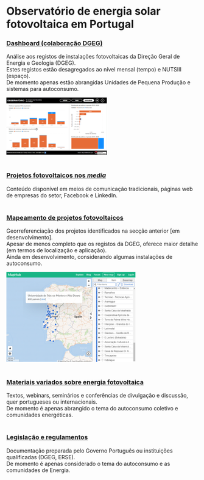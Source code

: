
<!-- # Energy Commons -->
<!--  **Tools and Information Database for the science, engineering, economics and politics of the Energy Transition** -->

<!--Repository and open database for tutorials, computational tools, software implementions, technical documents, research papers, books and articles on the various aspects of the ongoing energy transition.-->

<!--Repositorio e base de dados aberta para tutoriais, ferramentas computacionais, economia e poltica da Transição Energética-->


# Observatório de energia solar fotovoltaica em Portugal

### <a href="https://app.powerbi.com/view?r=eyJrIjoiNTY0MDgxZWQtOGZhMi00ZWVkLTgwYjMtOTk2ZGIzY2QyMGFlIiwidCI6IjBiZmE4NTAwLWIxZjItNDU2Ni1iYWYxLTZmNTkzNzA4OTNlNyIsImMiOjh9&pageName=ReportSection3aef81d4ad9a6bde8430" target="_blank">Dashboard (colaboração DGEG)</a>
Análise aos registos de instalações fotovoltaicas da Direção Geral de Energia e Geologia (DGEG). <br>
Estes registos estão desagregados ao nível mensal (tempo) e NUTSIII (espaço). <br>
De momento apenas estão abrangidas Unidades de Pequena Produção e sistemas para autoconsumo. <br> 

![imagem_dashboard](pics/dashboard_print.png)
<br><br>

### [Projetos fotovoltaicos nos *media*](projetos-fotovoltaicos-media.md)
Conteúdo disponível em meios de comunicação tradicionais, páginas web de empresas do setor, Facebook e LinkedIn. <br> <br>

### [Mapeamento de projetos fotovoltaicos](https://maphub.net/rasilva/mapa-de-instalacoes-de-autoconsumo-fotovoltaico)
Georreferenciação dos projetos identificados na secção anterior [em desenvolvimento]. <br>
Apesar de menos completo que os registos da DGEG, oferece maior detalhe (em termos de localização e aplicação). <br>
Ainda em desenvolvimento, considerando algumas instalações de autoconsumo. <br> 

![imagem_maphub](pics/maphub_print.png)
<br><br>

### [Materiais variados sobre energia fotovoltaica](materiais-variados.md)
Textos, webinars, seminários e conferências de divulgação e discussão, quer portugueses ou internacionais. <br>
De momento é apenas abrangido o tema do autoconsumo coletivo e comunidades energéticas. 
<br> <br>

### [Legislação e regulamentos](legislacao-regulamentos.md)
Documentação preparada pelo Governo Português ou instituições qualificadas (DGEG, ERSE). <br>
De momento é apenas considerado o tema do autoconsumo e as comunidades de Energia.

